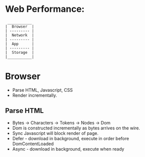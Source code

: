 # Web Performance:
```
 ___________
|  Browser  |
| --------- |
|  Network  |
| --------- |
|  App      |
| --------- |
|  Storage  |
|___________|
```

# Browser

* Parse HTML, Javascript, CSS
* Render incrementally.

## Parse HTML

* Bytes -> Characters -> Tokens -> Nodes -> Dom
* Dom is constructed incrementally as bytes arrives on the wire.
* Sync Javascript will block render of page.
* Defer - download in background, execute in order before DomContentLoaded
* Async - download in background, execute when ready

